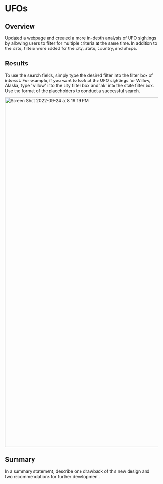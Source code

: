 # UFOs

## Overview

Updated a webpage and created a more in-depth analysis of UFO sightings by allowing users to filter for multiple criteria at the same time. In addition to the date, filters were added for the city, state, country, and shape.

## Results

To use the search fields, simply type the desired filter into the filter box of interest. For example, if you want to look at the UFO sightings for Willow, Alaska, type 'willow' into the city filter box and 'ak' into the state filter box. Use the format of the placeholders to conduct a successful search.

<img width="1153" alt="Screen Shot 2022-09-24 at 8 19 19 PM" src="https://user-images.githubusercontent.com/106785377/192125466-a0ad36aa-2783-4f5a-b250-12fc2ba084d3.png">

## Summary

In a summary statement, describe one drawback of this new design and two recommendations for further development.

